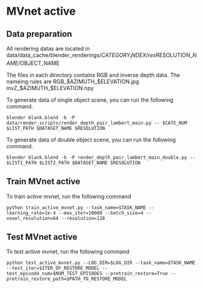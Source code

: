 # MVnet active

## Data preparation

All rendering datas are located in data/data_cache/blender_renderings/$CATEGORY_INDEX/res$RESOLUTION_$NAME/$OBJECT_NAME

The files in each directory contains RGB and inverse depth data. The nameing rules are RGB_$AZIMUTH_$ELEVATION.jpg invZ_$AZIMUTH_$ELEVATION.npy

To generate data of single object scene, you can run the following command.

`blender blank.blend -b -P data/render_scripts/render_depth_pair_lambert_main.py -- $CATE_NUM $LIST_PATH $DATASET_NAME $RESOLUTION`

To generate data of double object scene, you can run the following command.

`blender blank.blend -b -P render_depth_pair_lambert_main_double.py -- $LIST1_PATH $LIST2_PATH $DATASET_NAME $RESOLUTION`

## Train MVnet active

To train active mvnet, run the following command

`python train_active_mvnet.py --task_name=$TASK_NAME --learning_rate=1e-4 --max_iter=10000 --batch_size=4 --voxel_resolution=64 --resolution=128
`

## Test MVnet active

To test active mvnet, run the following command

`python test_active_mvnet.py --LOG_DIR=$LOG_DIR --task_name=$TASK_NAME --test_iter=$ITER_OF_RESTORE_MODEL --test_episode_num=$NUM_TEST_EPISODES --pretrain_restore=True --pretrain_restore_path=$PATH_TO_RESTORE_MODEL 
`
